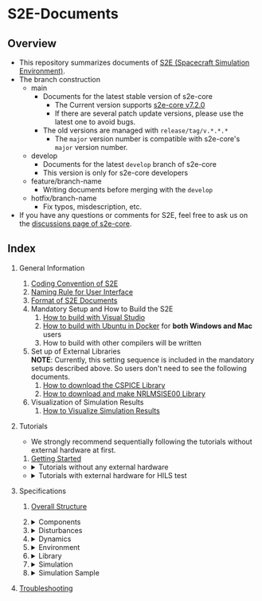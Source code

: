 # S2E-Documents
## Overview

- This repository summarizes documents of [S2E (Spacecraft Simulation Environment)](https://github.com/ut-issl/s2e-core/).
- The branch construction
  - main
    - Documents for the latest stable version of s2e-core
      - The Current version supports [s2e-core v7.2.0](https://github.com/ut-issl/s2e-core/releases/tag/v7.2.0)
      - If there are several patch update versions, please use the latest one to avoid bugs.
    - The old versions are managed with `release/tag/v.*.*.*`
      - The `major` version number is compatible with s2e-core's `major` version number.
  - develop
    - Documents for the latest `develop` branch of s2e-core
    - This version is only for s2e-core developers
  - feature/branch-name
    - Writing documents before merging with the `develop`
  - hotfix/branch-name
    - Fix typos, misdescription, etc.
- If you have any questions or comments for S2E, feel free to ask us on the [discussions page of s2e-core](https://github.com/ut-issl/s2e-core/discussions).

## Index

1. General Information
   1. [Coding Convention of S2E](./General/CodingConvention.md)
   1. [Naming Rule for User Interface](./General/NamingRuleForUserInterface.md)
   1. [Format of S2E Documents](./General/DocumentFormat.md)
   1. Mandatory Setup and How to Build the S2E  
	   1. [How to build with Visual Studio](./General/HowToCompileWithVisualStudio.md)
	   1. [How to build with Ubuntu in Docker](./General/HowToCompileWithUbuntuInDocker.md) for **both Windows and Mac** users
	   1. How to build with other compilers will be written
   1. Set up of External Libraries  
      **NOTE**: Currently, this setting sequence is included in the mandatory setups described above. So users don't need to see the following documents.
      1. [How to download the CSPICE Library](./General/HowToDwnloadCSPCElibrary.md)
	   1. [How to download and make NRLMSISE00 Library](./General/HowToDownloadNRLMSISE00library.md)
   1. Visualization of Simulation Results
      1. [How to Visualize Simulation Results](./General/HowToVisualizeSimulationResults.md)

1. Tutorials  
   - We strongly recommend sequentially following the tutorials without external hardware at first.
   1. [Getting Started](./Tutorials/GettingStarted.md)

   - <details><summary> Tutorials without any external hardware </summary>

     - Users can refer to the [s2e-user-example](https://github.com/ut-issl/s2e-user-example) to see sample codes of the following tutorials. 

     1. [How To Make New Simulation Scenario](./Tutorials/HowToMakeNewSimulationScenario.md)
     1. [How To Add Components](./Tutorials/HowToAddComponents.md)
     1. [How To Make New Components](./Tutorials/HowToMakeNewComponents.md)
     1. [How To Use Monte Carlo Simulation](./Tutorials/HowToUseMonteCarloSimulation.md)
     1. [How To Add Control Algorithms](./Tutorials/HowToAddControlAlgorithms.md)
     1. [How To Integrate C2A](./Tutorials/HowToIntegrateC2A.md)
     1. [How To Simulate Multiple Satellites](./Tutorials/HowToSimulateMultipleSatellites.md)
     1. TBW

     </details>

   - <details><summary> Tutorials with external hardware for HILS test </summary>
   
     - **NOTE**: Currently, these tutorials don't follow the major update v6.0.0.  
     
     1. [How To Perform UART HILS Test](./Tutorials/HowToPerformUartHilsTest.md)
     1. [How To Perform I2C HILS Test](./Tutorials/HowToPerformI2cHilsTest.md)
     1. TBW

     </details>

1. Specifications
   1. [Overall Structure](./Specifications/OverallStructure/OverallStructure.md)

   1. <details><summary> Components </summary>
      
      - `components` directory manages source codes to emulate components mounted on spacecraft and ground stations.

      1. <details><summary> Base </summary>

         - `base` directory manages base classes which are inherited to make component classes.

         1. [Component](./Specifications/Component/Abstract/Spec_ComponentBase.md)
         1. GPIO Communication with OBC: TBW
         1. I2C Controller: TBW
         1. I2C Target Communication with OBC: TBW
         1. Interface GPIO Component: TBW
         1. Interface Tickable: TBW
         1. [Sensor](./Specifications/Component/Abstract/Spec_SensorBase.md)
         1. [UART Communication with OBC](./Specifications/Component/Abstract/Spec_ObcCommunicationBase.md)

         </details>

      1. <details><summary> Ports </summary>

         - `ports` directory manages source codes to emulate the connection of components including communication and power ports.

         1. GPIO Port: TBW
         1. I2C Port: TBW
         1. [Power Port](./Specifications/Interface/Spec_PowerPort.md)
         1. UART Port: TBW
         1. HILS I2C Target Port
         1. HILS UART Port

         </details>

      1. <details><summary> Examples </summary>

         - `examples` directory manages example source codes to show how to make user-defined components.
         - Please do not use these class directories for your simulation analysis.

         1. Change structure: TBW
         1. I2C controller for HILS: TBW
         1. I2C target for HILS: TBW
         1. Serial communication HILS: TBW
         1. Serial communication OBC: TBW

         </details>

      1. <details><summary> Ideal </summary>

         - `ideal` directory manages source codes of idealized components which are used in the initial analysis phase in research and satellite development.
         - Angular velocity Observer: TBW
         - Attitude Observer: TBW
         - Force Generator: TBW
         - Torque Generator: TBW

         </details>

      1. <details><summary> Real </summary>

         - `real` directory manages source codes to emulate well-used components in a normal satellite mission.

         1. <details><summary> AOCS (Attitude and Orbit Control System) </summary>

            - The `aocs` directory manages components like sensors and actuators for the AOCS subsystem.

            1. GNSS Receiver: TBW
            1. [GYRO Sensor](./Specifications/Component/AOCS/spec_gyro_sensor.md)
            1. [Magnetometer](./Specifications/Component/AOCS/spec_magnetometer.md)
            1. Magnetorquer: TBW
            1. Reaction wheel: TBW
            1. [Reaction wheel jitter](./Specifications/Component/AOCS/Spec_RWJitter.md)
            1. [Star sensor](./Specifications/Component/AOCS/Spec_STT.md)
            1. Sun sensor: TBW
            1. MTQ-Magnetometer interference: TBW

            </details>

         1. <details><summary> CDH (Command and Data Handling) </summary>

            - The `cdh` directory manages components for the CDH subsystem.

            1. On Board Computer: TBW
            1. OBC with C2A: TBW

            </details>

         1. <details><summary> Communication </summary>

            - `communication` directory manages components for communication of spacecraft and ground stations.

            1. Antenna: TBW
            1. Antenna Radiation pattern: TBW
            1. Ground Station calculator: TBW
            1. WINGS command sender to C2A: TBW

            </details>

         1. <details><summary> Mission </summary>

            - The `mission` directory manages mission-specific components like science instruments of spacecraft.

            1. [Telescope](./Specifications/Component/Mission/Spec_Telescope_en.md) ([Japanese version](./Specifications/Component/Mission/Spec_Telescope_ja.md))

            </details>

         1. <details><summary> Power </summary>

            - The `power` directory manages components for the power subsystem.

            1. Battery: TBW
            1. CSV scenario interface: TBW
            1. [Power Control Unit](./Specifications/Component/Power/Spec_PCU.md)
            1. PCU Initial study: TBW
            1. Solar Array Panel: TBW

            </details>

         1. <details><summary> Propulsion </summary>

            - The `propulsion` directory manages components for the propulsion subsystem.

            1. [Simple Thruster](./Specifications/Component/Propulsion/Spec_SimpleThruster.md)

            </details>

         1. Thermal: No components now.

         </details>

      1. <details><summary> Products </summary>

         - The `products` directory manages source codes to emulate specific products published in the world. The telemetry and command interfaces are also emulated based on ICDs.
         - Users can use them for a practical simulation for satellite development.
         - TBW

         </details>

      </details>

   1. <details><summary> Disturbances </summary>

      - The `disturbances` directory manages source codes to calculate disturbances acting on spacecraft in orbit.

      1. Base classes
         1. [Disturbance](./Specifications/Disturbance/Spec_Disturbance.md)
         1. [Disturbances](./Specifications/Disturbance/Spec_Disturbances.md)
      1. Disturbance calculations
         1. [Geopotential](./Specifications/Disturbance/Spec_GeoPotential.md)
         1. [Third Body Gravity](./Specifications/Disturbance/Spec_ThirdBodyGravity.md)
         1. [Gravity Gradient Torque](./Specifications/Disturbance/Spec_GravityGradient.md)
         1. [Magnetic Disturbance Torque](./Specifications/Disturbance/Spec_MagneticDisturbance.md)
         1. [Surface force](./Specifications/Disturbance/Spec_SurfaceForce.md)
            1. [Air Drag](./Specifications/Disturbance/Spec_SurfaceForce_AirDrag.md)
            1. [Solar Radiation Pressure](./Specifications/Disturbance/Spec_SurfaceForce_SolarRadiation.md)
         1. Lunar Gravity field: TBW
     
      </details>

   1. <details><summary> Dynamics </summary>

      - The `dynamics` directory manages source codes to calculate the dynamics behavior of spacecraft.

      1. Attitude
         1. [Overview of Attitude Calculation](./Specifications/Dynamics/Spec_Attitude.md)
         1. [Attitude RK4](./Specifications/Dynamics/Spec_Rk4Attitude.md)
         1. [Controlled Attitude](./Specifications/Dynamics/Spec_ControlledAttitude.md)

      1. Orbit
         1. [Overview of Orbit calculation](./Specifications/Dynamics/Spec_Orbit.md)
         1. [Kepler Orbit](./Specifications/Dynamics/Spec_KeplerOrbit.md)
         1. [RK4 Orbit Propagation](./Specifications/Dynamics/Spec_Rk4Orbit.md)
         1. [SGP4 Orbit Propagation with TLE](./Specifications/Dynamics/Spec_Sgp4.md)
         1. [Encke's method](./Specifications/Dynamics/Spec_EnckeMethod.md)
         1. [Relative Orbit](./Specifications/Dynamics/Spec_RelativeOrbit.md)

      1. Thermal
         1. Heater: TBW
         1. Heater Controller: TBW
         1. Heat load: TBW
         1. Node: TBW
         1. Temperature: TBW

      </details>

   1. <details><summary> Environment </summary>

      - `environment` directory manages source codes to calculate space environment simulation.

      1. Overview of Environment calculation
         - We divided the space environment into two categories: `global` and `local`.
         - `global` directory manages space environment calculations which are shared with all spacecraft and ground stations in the simulation scenario.
           - e.g., planet position vector in the inertial frame.
         - `local` directory manages space environment calculations only for a spacecraft at its position and attitude.
           - e.g., planet position vector from the spacecraft in the spacecraft body frame.

      1. Global Environment
         1. [Global Environment](./Specifications/Environment/Spec_GlobalEnvironment.md)
         1. [Celestial Information](./Specifications/Environment/Spec_CelestialInformation.md)
         1. [Earth Rotation](./Specifications/Environment/Spec_CelestialRotation.md)
         1. Moon Rotation: TBW
         1. [Clock Generator](./Specifications/Environment/Spec_ClockGenerator.md)
         1. [GNSS Satellites](./Specifications/Environment/Spec_GnssSatellites_en.md), ([Japanese version](./Specifications/Environment/Spec_GnssSatellites_ja.md))
         1. [Hipparcos Catalogue](./Specifications/Environment/Spec_HipparcosCatalogue_en.md), ([Japanese version](./Specifications/Environment/Spec_HipparcosCatalogue_ja.md))
         1. [Physical Constants](./Specifications/Environment/Spec_PhysicalConstants.md)
         1. [Simulation Time](./Specifications/Environment/Spec_SimulationTime.md)

      1. Local Environment
         1. [Local Environment](./Specifications/Environment/Spec_LocalEnvironment.md)
         1. [Local Celestial Information](./Specifications/Environment/Spec_LocalCelestialInformation.md)
         1. [Atmosphere](./Specifications/Environment/Spec_Atmosphere.md)
         1. [Geomagnetic field](./Specifications/Environment/Spec_GeomagneticField.md)
         1. [Solar Radiation Pressure Environment](./Specifications/Environment/Spec_SRPEnvironment.md)

      </details>

   1. <details><summary> Library </summary>

      1. Atmosphere
         1. Simple air density model: TBW
         1. Harris-Priester model: TBW

      1. Communication
         1. COM port interface: TBW

      1. Control Utilities
         1. First order lag: TBW

      1. External
         - External library-related source codes.
         1. IGRF (International Geomagnetic Reference Field): TBW
         1. inih: TBW
         1. nrlmsise00: TBW
         1. sgp4: TBW

      1. Geodesy
         1. Geodetic Position: TBW

      1. GNSS (Global Navigation Satellite System)
         1. ANTEX file reader: TBW
         1. Bias SINEX file reader: TBW
         1. GNSS satellite number: TBW
         1. SP3 file reader: TBW

      1. Gravity
         1. Gravity potential: TBW

      1. Initialize
         1. Initialize file access: TBW
         1. WINGS operation file: TBW
         1. C2A command database: TBW

      1. Logger
         1. Loggable: TBW
         1. Log Utility: TBW
         1. Logger: TBW

      1. <details><summary> math </summary>

         1. Constants: TBW
         1. Matrix: TBW
         1. Matrix and Vector: TBW
         1. Ordinary Differential Equation: TBW
            - This library will be replaced by `Numerical integration`.
         1. Quaternion: TBW
         1. S2E math: TBW
         1. Vector: TBW

         </details>

      1. Numerical integration
         1. Runge Kutta method: TBW
            1. 4th order Runge Kutta method: TBW
            1. Embedded Runge Kutta method: TBW
               1. Runge Kutta Fehlberg: TBW
               1. 5th order Dormand and Prince: TBW
         1. Numerical integrator: TBW
         1. Numerical integrator manager: TBW
         1. ODE examples: TBW

      1. Optics
         1. Gaussian Beam Base: TBW

      1. Orbit
         1. Kepler Orbit: TBW
         1. Orbital Elements: TBW
         1. Relative Orbit Models: TBW
         1. Interpolation orbit: TBW

      1. Planet rotation
         1. Moon rotation utilities: TBW

      1. Randomization
         1. Global randomization: TBW
         1. Normal randomization: TBW
         1. Minimal standard linear congruential generator: TBW
         1. Minimal standard linear congruential generator with shuffle: TBW
         1. Random walk: TBW

      1. utilities
         1. Endian: TBW
         1. Macros: TBW
         1. Quantization: TBW
         1. Ring Buffer: TBW
         1. SLIP: TBW
      
      </details>

   1. <details><summary> Simulation </summary>

      - `simulation` directory manages source codes to define the simulation scenario.

      1. [Simulation Configuration](./Specifications/Simulation/Spec_SimulationConfiguration.md)

      1. Case
         1. [Simulation Case](./Specifications/Simulation/Spec_SimulationCase.md)

      1. Ground Station
         1. [Ground Station](./Specifications/Simulation/Spec_GroundStation.md)

      1. HILS
         1. HILS port manager: TBW

      1. [Monte Carlo Simulation](./Specifications/Simulation/Spec_MonteCarloSimulation.md)

      1. Multiple Spacecraft
         1. Inter Spacecraft Communication: TBW
         1. Relative Information: TBW

      1. Spacecraft
         1. [Spacecraft](./Specifications/Simulation/Spec_Spacecraft.md)
         1. [Installed Components](./Specifications/Simulation/Spec_InstalledComponents.md)
         1. [Structure](./Specifications/Simulation/Spec_Structure.md)
            1. Kinematics Parameters
            1. Surface
            1. Residual Magnetic Moment
      
      </details>

   1. <details><summary> Simulation Sample </summary>

      - `simulation_sample` directory manages example source codes for user-defined simulation scenarios. Users can copy and modify this directory to make user-defined simulation scenarios.

      1. Case
         1. [Sample Case](./Specifications/Simulation/Spec_SampleCase.md)

      1. Ground Station
         1. [Sample Ground Station](./Specifications/Simulation/Spec_SampleGroundStation.md)
         1. [Sample Ground Station Components](./Specifications/Simulation/Spec_SampleGroundStationComponents.md)

      1. Spacecraft
         1. [Sample Spacecraft](./Specifications/Simulation/Spec_SampleSpacecraft.md)
         1. [Sample Components](./Specifications/Simulation/Spec_SampleSpacecraftComponents.md)
         1. SamplePortConfiguration: TBW
      
      </details>

1. [Troubleshooting](./General/Troubleshooting.md)
